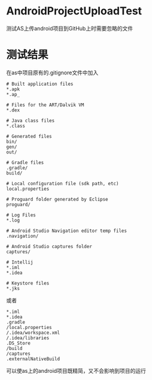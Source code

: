 # AndroidProjectUploadTest
测试AS上传android项目到GitHub上时需要忽略的文件
# 测试结果
在as中项目原有的.gitignore文件中加入
```
# Built application files
*.apk
*.ap_

# Files for the ART/Dalvik VM
*.dex

# Java class files
*.class

# Generated files
bin/
gen/
out/

# Gradle files
.gradle/
build/

# Local configuration file (sdk path, etc)
local.properties

# Proguard folder generated by Eclipse
proguard/

# Log Files
*.log

# Android Studio Navigation editor temp files
.navigation/

# Android Studio captures folder
captures/

# Intellij
*.iml
*.idea

# Keystore files
*.jks

```
或者
```
*.iml
*.idea
.gradle
/local.properties
/.idea/workspace.xml
/.idea/libraries
.DS_Store
/build
/captures
.externalNativeBuild

```
可以使as上的android项目既精简，又不会影响到项目的运行
